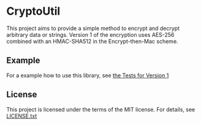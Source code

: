 # CryptoUtil

This project aims to provide a simple method to encrypt and decrypt arbitrary data or strings.
Version 1 of the encryption uses AES-256 combined with an HMAC-SHA512 in the Encrypt-then-Mac scheme.

## Example
For a example how to use this library, see [the Tests for Version 1](CryptoUtil.Tests/Version1Tests.cs)

## License
This project is licensed under the terms of the MIT license.
For details, see [LICENSE.txt](LICENSE.txt)